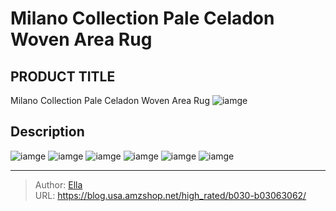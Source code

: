 # Milano Collection Pale Celadon Woven Area Rug


## PRODUCT TITLE 

Milano Collection Pale Celadon Woven Area Rug
![iamge](https://b2bfiles1.gigab2b.cn/image/wkseller/14532/20221008_139b1115ec8adf47b4ba3a189cc21d13.jpg)

## Description












![iamge](https://b2bfiles1.gigab2b.cn/image/wkseller/14532/20221008_b6e15aae9f4af2532ac2c6417e7b2b52.jpg)
![iamge](https://b2bfiles1.gigab2b.cn/image/wkseller/14532/20221008_3c060b0289058f10a8a7b26d0e7b95c1.jpg)
![iamge](https://b2bfiles1.gigab2b.cn/image/wkseller/14532/20221008_7080bf630a623fe156293a9c9d410fd5.jpg)
![iamge](https://b2bfiles1.gigab2b.cn/image/wkseller/14532/20221008_31decfd26e18166434bac8cb77c48e5a.jpg)
![iamge](https://b2bfiles1.gigab2b.cn/image/wkseller/14532/20221008_abb1f158e36532530d39da5dc005372a.jpg)
![iamge](https://b2bfiles1.gigab2b.cn/image/wkseller/14532/20221008_428eca1df76d92c2dfc26c3c72f1c360.jpg)


---

> Author: [Ella](https://blog.usa.amzshop.net/)  
> URL: https://blog.usa.amzshop.net/high_rated/b030-b03063062/  

